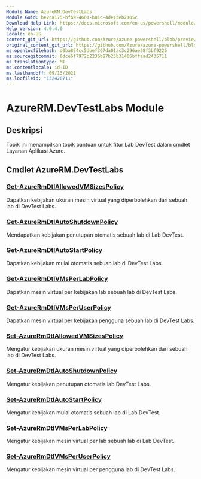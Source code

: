 ```yaml
---
Module Name: AzureRM.DevTestLabs
Module Guid: be2ca175-bfb9-4601-b01c-4de13eb2105c
Download Help Link: https://docs.microsoft.com/en-us/powershell/module/azurerm.devtestlabs
Help Version: 4.0.4.0
Locale: en-US
content_git_url: https://github.com/Azure/azure-powershell/blob/preview/src/ResourceManager/DevTestLabs/Commands.DevTestLabs/help/AzureRM.DevTestLabs.md
original_content_git_url: https://github.com/Azure/azure-powershell/blob/preview/src/ResourceManager/DevTestLabs/Commands.DevTestLabs/help/AzureRM.DevTestLabs.md
ms.openlocfilehash: d0ba854cc5dbef367da01ac3c296ae38f3bf9226
ms.sourcegitcommit: 6dce6f7972b2236b87b25b31465bffaad2435711
ms.translationtype: MT
ms.contentlocale: id-ID
ms.lasthandoff: 09/13/2021
ms.locfileid: "132420711"
---
```

# AzureRM.DevTestLabs Module
## Deskripsi
Topik ini menampilkan topik bantuan untuk fitur Lab DevTest dalam cmdlet Layanan Aplikasi Azure.

## Cmdlet AzureRM.DevTestLabs
### [Get-AzureRmDtlAllowedVMSizesPolicy](Get-AzureRmDtlAllowedVMSizesPolicy.md)
Dapatkan kebijakan ukuran mesin virtual yang diperbolehkan dari sebuah lab di DevTest Labs.

### [Get-AzureRmDtlAutoShutdownPolicy](Get-AzureRmDtlAutoShutdownPolicy.md)
Mendapatkan kebijakan penutupan otomatis sebuah lab di Lab DevTest.

### [Get-AzureRmDtlAutoStartPolicy](Get-AzureRmDtlAutoStartPolicy.md)
Dapatkan kebijakan mulai otomatis sebuah lab di DevTest Labs.

### [Get-AzureRmDtlVMsPerLabPolicy](Get-AzureRmDtlVMsPerLabPolicy.md)
Dapatkan mesin virtual per kebijakan lab sebuah lab di DevTest Labs.

### [Get-AzureRmDtlVMsPerUserPolicy](Get-AzureRmDtlVMsPerUserPolicy.md)
Dapatkan mesin virtual per kebijakan pengguna sebuah lab di DevTest Labs.

### [Set-AzureRmDtlAllowedVMSizesPolicy](Set-AzureRmDtlAllowedVMSizesPolicy.md)
Mengatur kebijakan ukuran mesin virtual yang diperbolehkan dari sebuah lab di DevTest Labs.

### [Set-AzureRmDtlAutoShutdownPolicy](Set-AzureRmDtlAutoShutdownPolicy.md)
Mengatur kebijakan penutupan otomatis lab DevTest Labs.

### [Set-AzureRmDtlAutoStartPolicy](Set-AzureRmDtlAutoStartPolicy.md)
Mengatur kebijakan mulai otomatis sebuah lab di Lab DevTest.

### [Set-AzureRmDtlVMsPerLabPolicy](Set-AzureRmDtlVMsPerLabPolicy.md)
Mengatur kebijakan mesin virtual per lab sebuah lab di Lab DevTest.

### [Set-AzureRmDtlVMsPerUserPolicy](Set-AzureRmDtlVMsPerUserPolicy.md)
Mengatur kebijakan mesin virtual per pengguna lab di DevTest Labs.

